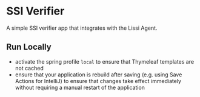 # SSI Verifier

A simple SSI verifier app that integrates with the Lissi Agent.

## Run Locally

- activate the spring profile `local` to ensure that Thymeleaf templates are not
  cached
- ensure that your application is rebuild after saving (e.g. using Save Actions
  for IntelliJ) to ensure that changes take effect immediately without requiring
  a manual restart of the application
